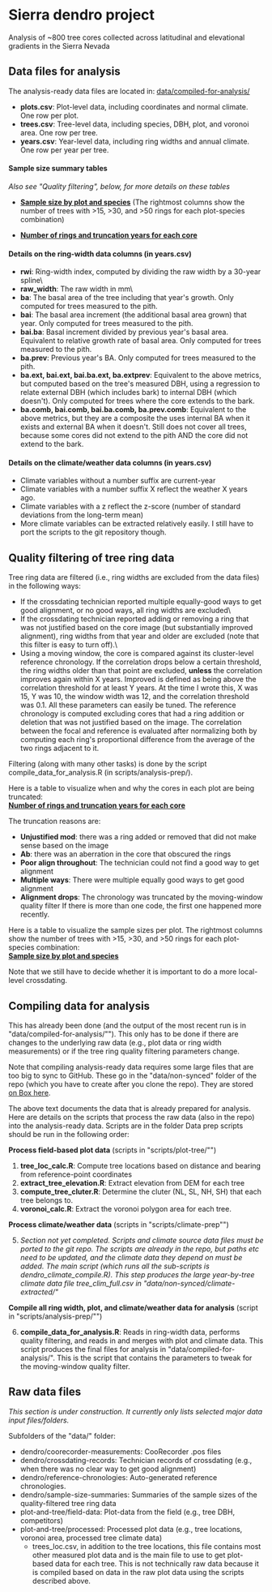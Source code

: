 # Sierra dendro project

Analysis of ~800 tree cores collected across latitudinal and elevational gradients in the Sierra Nevada

## Data files for analysis

The analysis-ready data files are located in: [data/compiled-for-analysis/](https://github.com/youngdjn/sierra-dendro/tree/master/data/compiled-for-analysis)

* **plots.csv**: Plot-level data, including coordinates and normal climate. One row per plot.
* **trees.csv**: Tree-level data, including species, DBH, plot, and voronoi area. One row per tree.
* **years.csv**: Year-level data, including ring widths and annual climate. One row per year per tree.


#### Sample size summary tables

*Also see "Quality filtering", below, for more details on these tables*

* **[Sample size by plot and species](https://raw.githack.com/youngdjn/sierra-dendro/master/data/dendro/sample_size_summaries/plot_sample_size.html)** (The rightmost columns show the number of trees with >15, >30, and >50 rings for each plot-species combination)

* **[Number of rings and truncation years for each core](https://raw.githack.com/youngdjn/sierra-dendro/master/data/dendro/sample_size_summaries/core_ring_counts.html)** 


#### Details on the ring-width data columns (in years.csv)

* **rwi**: Ring-width index, computed by dividing the raw width by a 30-year spline\
* **raw_width**: The raw width in mm\
* **ba**: The basal area of the tree including that year's growth. Only computed for trees measured to the pith.
* **bai**: The basal area increment (the additional basal area grown) that year. Only computed for trees measured to the pith.
* **bai.ba**: Basal increment divided by previous year's basal area. Equivalent to relative growth rate of basal area. Only computed for trees measured to the pith.
* **ba.prev**: Previous year's BA. Only computed for trees measured to the pith.
* **ba.ext, bai.ext, bai.ba.ext, ba.extprev**: Equivalent to the above metrics, but computed based on the tree's measured DBH, using a regression to relate external DBH (which includes bark) to internal DBH (which doesn't). Only computed for trees where the core extends to the bark.
* **ba.comb, bai.comb, bai.ba.comb, ba.prev.comb**: Equivalent to the above metrics, but they are a composite the uses internal BA when it exists and external BA when it doesn't. Still does not cover all trees, because some cores did not extend to the pith AND the core did not extend to the bark.

#### Details on the climate/weather data columns (in years.csv)

* Climate variables without a number suffix are current-year
* Climate variables with a number suffix X reflect the weather X years ago.
* Climate variables with a z reflect the z-score (number of standard deviations from the long-term mean)
* More climate variables can be extracted relatively easily. I still have to port the scripts to the git repository though.



## Quality filtering of tree ring data

Tree ring data are filtered (i.e., ring widths are excluded from the data files) in the following ways:

* If the crossdating technician reported multiple equally-good ways to get good alignment, or no good ways, all ring widths are excluded\
* If the crossdating technician reported adding or removing a ring that was not justified based on the core image (but substantially improved alignment), ring widths from that year and older are excluded (note that this filter is easy to turn off).\
* Using a moving window, the core is compared against its cluster-level reference chronology. If the correlation drops below a certain threshold, the ring widths older than that point are excluded, **unless** the correlation improves again within X years. Improved is defined as being above the correlation threshold for at least Y years. At the time I wrote this, X was 15, Y was 10, the window width was 12, and the correlation threshold was 0.1. All these parameters can easily be tuned. The reference chronology is computed excluding cores that had a ring addition or deletion that was not justified based on the image. The correlation between the focal and reference is evaluated after normalizing both by computing each ring's proportional difference from the average of the two rings adjacent to it.

Filtering (along with many other tasks) is done by the script compile_data_for_analysis.R (in scripts/analysis-prep/).

Here is a table to visualize when and why the cores in each plot are being truncated:\
**[Number of rings and truncation years for each core](https://raw.githack.com/youngdjn/sierra-dendro/master/data/dendro/sample_size_summaries/core_ring_counts.html)**

The truncation reasons are:

* **Unjustified mod**: there was a ring added or removed that did not make sense based on the image
* **Ab**: there was an aberration in the core that obscured the rings
* **Poor align throughout**: The technician could not find a good way to get alignment
* **Multiple ways**: There were multiple equally good ways to get good alignment
* **Alignment drops**: The chronology was truncated by the moving-window quality filter
If there is more than one code, the first one happened more recently.

Here is a table to visualize the sample sizes per plot. The rightmost columns show the number of trees with >15, >30, and >50 rings for each plot-species combination:\
**[Sample size by plot and species](https://raw.githack.com/youngdjn/sierra-dendro/master/data/dendro/sample_size_summaries/plot_sample_size.html)**

Note that we still have to decide whether it is important to do a more local-level crossdating.


## Compiling data for analysis

This has already been done (and the output of the most recent run is in "data/compiled-for-analysis/""). This only has to be done if there are changes to the underlying raw data (e.g., plot data or ring width measurements) or if the tree ring quality filtering parameters change.

Note that compiling analysis-ready data requires some large files that are too big to sync to GitHub. These go in the "data/non-synced" folder of the repo (which you have to create after you clone the repo). They are stored [on Box here](https://ucdavis.box.com/s/3j6dnkzjuyhi3vrarfye81apbbf2ezzi).

The above text documents the data that is already prepared for analysis. Here are details on the scripts that process the raw data (also in the repo) into the analysis-ready data. Scripts are in the folder  Data prep scripts should be run in the following order:

**Process field-based plot data** (scripts in "scripts/plot-tree/"")

1. **tree_loc_calc.R**: Compute tree locations based on distance and bearing from reference-point coordinates
2. **extract_tree_elevation.R**: Extract elevation from DEM for each tree
3. **compute_tree_cluter.R**: Determine the cluter (NL, SL, NH, SH) that each tree belongs to.
4. **voronoi_calc.R**: Extract the voronoi polygon area for each tree.

**Process climate/weather data** (scripts in "scripts/climate-prep"")

5. *Section not yet completed. Scripts and climate source data files must be ported to the git repo. The scripts are already in the repo, but paths etc need to be updated, and the climate data they depend on must be added. The main script (which runs all the sub-scripts is dendro_climate_compile.R). This step produces the large year-by-tree climate data file tree_clim_full.csv in "data/non-synced/climate-extracted/"*

**Compile all ring width, plot, and climate/weather data for analysis** (script in "scripts/analysis-prep/"")

6. **compile_data_for_analysis.R**: Reads in ring-width data, performs quality filtering, and reads in and merges with plot and climate data. This script produces the final files for analysis in "data/compiled-for-analysis/". This is the script that contains the parameters to tweak for the moving-window quality filter.


## Raw data files

*This section is under construction. It currently only lists selected major data input files/folders.*

Subfolders of the "data/" folder:

* dendro/coorecorder-measurements: CooRecorder .pos files
* dendro/crossdating-records: Technician records of crossdating (e.g., when there was no clear way to get good alignment)
* dendro/reference-chronologies: Auto-generated reference chronologies.
* dendro/sample-size-summaries: Summaries of the sample sizes of the quality-filtered tree ring data
* plot-and-tree/field-data: Plot-data from the field (e.g., tree DBH, competitors)
* plot-and-tree/processed: Processed plot data (e.g., tree locations, voronoi area, processed tree climate data)
  * trees_loc.csv, in addition to the tree locations, this file contains most other measured plot data and is the main file to use to get plot-based data for each tree. This is not technically raw data because it is compiled based on data in the raw plot data using the scripts described above.